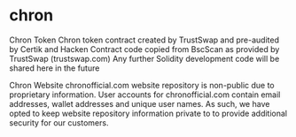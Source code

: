 # chron
Chron Token
Chron token contract created by TrustSwap and pre-audited by Certik and Hacken
Contract code copied from BscScan as provided by TrustSwap (trustswap.com)
Any further Solidity development code will be shared here in the future

Chron Website
chronofficial.com website repository is non-public due to proprietary information.  User accounts for chronofficial.com contain email addresses, wallet addresses and unique user names.  As such, we have opted to keep website repository information private to to provide additional security for our customers.
